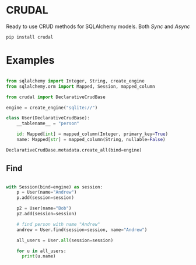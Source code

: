 # CRUDAL

Ready to use CRUD methods for SQLAlchemy models. Both *Sync* and *Async*

```
pip install crudal
```

# Examples

```python

from sqlalchemy import Integer, String, create_engine
from sqlalchemy.orm import Mapped, Session, mapped_column

from crudal import DeclarativeCrudBase

engine = create_engine("sqlite://")

class User(DeclarativeCrudBase):
    __tablename__ = "person"

    id: Mapped[int] = mapped_column(Integer, primary_key=True)
    name: Mapped[str] = mapped_column(String, nullable=False)

DeclarativeCrudBase.metadata.create_all(bind=engine)
```

## Find

```python

with Session(bind=engine) as session:
    p = User(name="Andrew")
    p.add(session=session)

    p2 = User(name="Bob")
    p2.add(session=session)

    # find person with name "Andrew"
    andrew = User.find(session=session, name="Andrew")

    all_users = User.all(session=session)

    for u in all_users:
      print(u.name)

```


### 